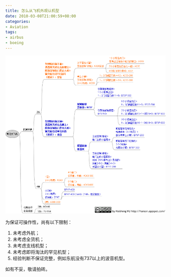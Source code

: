 ```yaml
---
title: 怎么从飞机外观认机型
date: 2010-03-08T21:00:59+08:00
categories:
- Aviation
tags:
- airbus
- boeing
---
```


![](10682_original.png)

为保证可操作性，尚有以下限制：
1. 未考虑外航；
2. 未考虑全货机；
3. 未考虑支线机型；
4. 未考虑即将淘汰的罕见机型；
5. 经验判断不保证完整，例如东航没有737以上的波音机型。

如有不妥，敬请拍砖。

